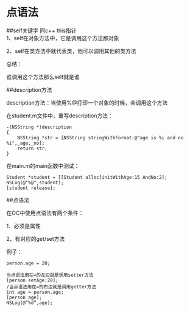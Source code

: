 # 点语法
##self关键字
同c++ this指针  
1、self在对象方法中，它是调用这个方法那对象   

2、self在类方法中就代表类，他可以调用其他的类方法  

总结：

 谁调用这个方法那么self就是谁  

##description方法

description方法：当使用%@打印一个对象的时候，会调用这个方法   

在student.m文件中，重写description方法：

```
-(NSString *)description 
{ 
    NSString *str = [NSString stringWithFormat:@"age is %i and no %i",_age,_no]; 
    return str; 
} 
```
在main.m的main函数中测试：  

```
Student *student = [[Student alloc]initWithAge:15 AndNo:2]; 
NSLog(@"%@",student); 
[student release];
```
##点语法  

在OC中使用点语法有两个条件：

1、必须是属性

2、有对应的get/set方法

例子：  
```
person.age = 20;

当点语法用在=的左边就是调用setter方法 
[person setAge:20]; 
/当点语法用在=的右边就是调用getter方法 
int age = person.age; 
[person age]; 
NSLog(@”%d”,age);

```